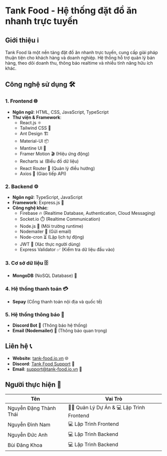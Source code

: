 # Tank Food - Hệ thống đặt đồ ăn nhanh trực tuyến

## Giới thiệu ℹ️
Tank Food là một nền tảng đặt đồ ăn nhanh trực tuyến, cung cấp giải pháp thuận tiện cho khách hàng và doanh nghiệp. Hệ thống hỗ trợ quản lý bán hàng, theo dõi doanh thu, thông báo realtime và nhiều tính năng hữu ích khác.

## Công nghệ sử dụng 🛠️
### **1. Frontend** 🌐
- **Ngôn ngữ**: HTML, CSS, JavaScript, TypeScript
- **Thư viện & Framework**:
  - React.js ⚛️
  - Tailwind CSS 🎨
  - Ant Design 🏗️
  - Material-UI 📦
  - Mantine UI 🎨
  - Framer Motion 🎬 (Hiệu ứng động)
  - Recharts 📊 (Biểu đồ dữ liệu)
  - React Router 🚏 (Quản lý điều hướng)
  - Axios 📡 (Giao tiếp API)

### **2. Backend** ⚙️
- **Ngôn ngữ**: TypeScript, JavaScript
- **Framework**: Express.js 🚀
- **Công nghệ khác**:
  - Firebase 🔥 (Realtime Database, Authentication, Cloud Messaging)
  - Socket.io ⏱️ (Realtime Communication)
  - Node.js 🌳 (Môi trường runtime)
  - Nodemailer 📧 (Gửi email)
  - Node-cron ⏳ (Lập lịch tự động)
  - JWT 🔑 (Xác thực người dùng)
  - Express Validator ✅ (Kiểm tra dữ liệu đầu vào)

### **3. Cơ sở dữ liệu** 🗄️
- **MongoDB** (NoSQL Database) 🍃

### **4. Hệ thống thanh toán** 💳
- **Sepay** (Cổng thanh toán nội địa và quốc tế)

### **5. Hệ thống thông báo** 🔔
- **Discord Bot** 🤖 (Thông báo hệ thống)
- **Email (Nodemailer)** 📩 (Thông báo quan trọng)

## Liên hệ 📞
- **Website**: [tank-food.io.vn](https://tank-food.io.vn/) 🌐
- **Discord**: [Tank Food Support](https://discord.gg/7SkzMkFWYN) 💬
- **Email**: support@tank-food.io.vn 📧

## Người thực hiện 👥

| Tên                        | Vai Trò                  |
|----------------------------|-------------------------|
| Nguyễn Đặng Thành Thái     | 👨‍💼 Quản Lý Dự Án & 💻 Lập Trình Frontend         |
| Nguyễn Đình Nam            | 💻 Lập Trình Frontend    |
| Nguyễn Đức Anh             | 💻 Lập Trình Backend    |
| Bùi Đăng Khoa              | 💻 Lập Trình Backend    |



